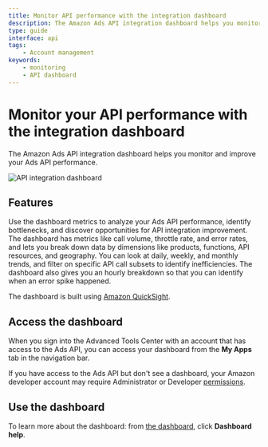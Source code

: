 ```yaml
---
title: Monitor API performance with the integration dashboard
description: The Amazon Ads API integration dashboard helps you monitor and improve your Ads API performance. 
type: guide
interface: api
tags:
    - Account management
keywords:
    - monitoring
    - API dashboard
---
```


# Monitor your API performance with the integration dashboard

The Amazon Ads API integration dashboard helps you monitor and improve your Ads API performance. 

![API integration dashboard](/_images/get-started/api-integration-dashboard.png "Ads API integration dashboard")

## Features

Use the dashboard metrics to analyze your Ads API performance, identify bottlenecks, and discover opportunities for API integration improvement. The dashboard has metrics like call volume, throttle rate, and error rates, and lets you break down data by dimensions like products, functions, API resources, and geography. You can look at daily, weekly, and monthly trends, and filter on specific API call subsets to identify inefficiencies. The dashboard also gives you an hourly breakdown so that you can identify when an error spike happened. 

The dashboard is built using [Amazon QuickSight](https://docs.aws.amazon.com/quicksight/latest/user/using-dashboards.html). 

## Access the dashboard

When you sign into the Advanced Tools Center with an account that has access to the Ads API, you can access your dashboard from the **My Apps** tab in the navigation bar. 

If you have access to the Ads API but don't see a dashboard, your Amazon developer account may require Administrator or Developer [permissions](https://developer.amazon.com/docs/app-submission/manage-account-and-permissions.html).

## Use the dashboard

To learn more about the dashboard: from [the dashboard](https://advertising.amazon.com/developer/dashboard), click **Dashboard help**.
